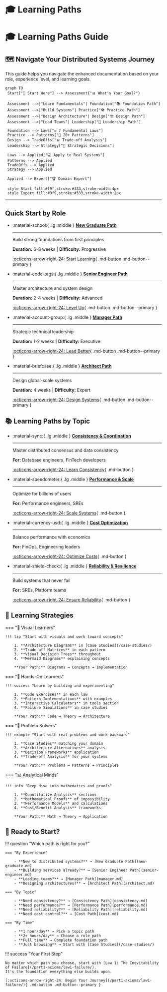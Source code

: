 # 🎓 Learning Paths

# 🎓 Learning Paths Guide

## 🗺 Navigate Your Distributed Systems Journey

This guide helps you navigate the enhanced documentation based on your role, experience level, and learning goals.

```mermaid
graph TD
 Start["🎯 Start Here"] --> Assessment{"📊 What's Your Goal?"}
 
 Assessment -->|"Learn Fundamentals"| Foundation["📚 Foundation Path"]
 Assessment -->|"Build Systems"| Practice["🛠️ Practice Path"]
 Assessment -->|"Design Architecture"| Design["🏗️ Design Path"]
 Assessment -->|"Lead Teams"| Leadership["💼 Leadership Path"]
 
 Foundation --> Laws["⚖️ 7 Fundamental Laws"]
 Practice --> Patterns["🎨 20+ Patterns"]
 Design --> TradeOffs["📊 Trade-off Analysis"]
 Leadership --> Strategy["🚀 Strategic Decisions"]
 
 Laws --> Applied["💻 Apply to Real Systems"]
 Patterns --> Applied
 TradeOffs --> Applied
 Strategy --> Applied
 
 Applied --> Expert["🏆 Domain Expert"]
 
 style Start fill:#f9f,stroke:#333,stroke-width:4px
 style Expert fill:#9f9,stroke:#333,stroke-width:2px
```

---

## Quick Start by Role

<div class="grid cards" markdown>

- :material-school:{ .lg .middle } **[New Graduate Path](new-graduate.md)**
    
    ---
    
    Build strong foundations from first principles
    
    **Duration:** 6-8 weeks | **Difficulty:** Progressive
    
    [:octicons-arrow-right-24: Start Learning](new-graduate.md){ .md-button .md-button--primary }

- :material-code-tags:{ .lg .middle } **[Senior Engineer Path](senior-engineer.md)**
    
    ---
    
    Master architecture and system design
    
    **Duration:** 2-4 weeks | **Difficulty:** Advanced
    
    [:octicons-arrow-right-24: Level Up](senior-engineer.md){ .md-button .md-button--primary }

- :material-account-group:{ .lg .middle } **[Manager Path](manager.md)**
    
    ---
    
    Strategic technical leadership
    
    **Duration:** 1-2 weeks | **Difficulty:** Executive
    
    [:octicons-arrow-right-24: Lead Better](manager.md){ .md-button .md-button--primary }

- :material-briefcase:{ .lg .middle } **[Architect Path](architect.md)**
    
    ---
    
    Design global-scale systems
    
    **Duration:** 4 weeks | **Difficulty:** Expert
    
    [:octicons-arrow-right-24: Design Systems](architect.md){ .md-button .md-button--primary }

</div>

## 📚 Learning Paths by Topic

<div class="grid cards" markdown>

- :material-sync:{ .lg .middle } **[Consistency & Coordination](consistency.md)**
    
    ---
    
    Master distributed consensus and data consistency
    
    **For:** Database engineers, FinTech developers
    
    [:octicons-arrow-right-24: Learn Consistency](consistency.md){ .md-button }

- :material-speedometer:{ .lg .middle } **[Performance & Scale](performance.md)**
    
    ---
    
    Optimize for billions of users
    
    **For:** Performance engineers, SREs
    
    [:octicons-arrow-right-24: Scale Systems](performance.md){ .md-button }

- :material-currency-usd:{ .lg .middle } **[Cost Optimization](cost.md)**
    
    ---
    
    Balance performance with economics
    
    **For:** FinOps, Engineering leaders
    
    [:octicons-arrow-right-24: Optimize Costs](cost.md){ .md-button }

- :material-shield-check:{ .lg .middle } **[Reliability & Resilience](reliability.md)**
    
    ---
    
    Build systems that never fail
    
    **For:** SREs, Platform teams
    
    [:octicons-arrow-right-24: Ensure Reliability](reliability.md){ .md-button }

</div>

## 🎯 Learning Strategies

=== "📖 Visual Learners"

    !!! tip "Start with visuals and work toward concepts"
        
        1. **Architecture Diagrams** in [Case Studies](/case-studies/)
        2. **Trade-off Matrices** in each pattern
        3. **Visual Decision Trees** throughout
        4. **Mermaid Diagrams** explaining concepts
        
        **Your Path:** Diagrams → Concepts → Implementation

=== "🔨 Hands-On Learners"

    !!! success "Learn by building and experimenting"
        
        1. **Code Exercises** in each law
        2. **Pattern Implementations** with examples
        3. **Interactive Calculators** in tools section
        4. **Failure Simulations** in case studies
        
        **Your Path:** Code → Theory → Architecture

=== "🧩 Problem Solvers"

    !!! example "Start with real problems and work backward"
        
        1. **Case Studies** matching your domain
        2. **Architecture Alternatives** analysis
        3. **Decision Frameworks** application
        4. **Trade-off Analysis** for your systems
        
        **Your Path:** Problems → Patterns → Principles

=== "📊 Analytical Minds"

    !!! info "Deep dive into mathematics and proofs"
        
        1. **Quantitative Analysis** sections
        2. **Mathematical Proofs** of impossibility
        3. **Performance Models** and calculations
        4. **Cost/Benefit Analysis** frameworks
        
        **Your Path:** Math → Theory → Application

## 🚀 Ready to Start?

!!! question "Which path is right for you?"
    
    === "By Experience"
        
        - **New to distributed systems?** → [New Graduate Path](new-graduate.md)
        - **Building services already?** → [Senior Engineer Path](senior-engineer.md)
        - **Leading teams?** → [Manager Path](manager.md)
        - **Designing architectures?** → [Architect Path](architect.md)
    
    === "By Topic"
        
        - **Need consistency?** → [Consistency Path](consistency.md)
        - **Need performance?** → [Performance Path](performance.md)
        - **Need reliability?** → [Reliability Path](reliability.md)
        - **Need cost control?** → [Cost Path](cost.md)
    
    === "By Time"
        
        - **1 hour/day** → Pick a topic path
        - **2+ hours/day** → Choose a role path
        - **Full time** → Complete foundation path
        - **Just browsing** → Start with [Case Studies](/case-studies/)

!!! success "Your First Step"
    
    No matter which path you choose, start with [Law 1: The Inevitability of Failure](/part1-axioms/law1-failure/).
    It's the foundation everything else builds upon.
    
    [:octicons-arrow-right-24: Begin Your Journey](/part1-axioms/law1-failure/){ .md-button .md-button--primary }